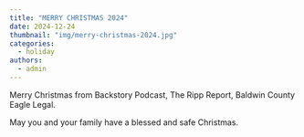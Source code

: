 ```yaml
---
title: "MERRY CHRISTMAS 2024"
date: 2024-12-24
thumbnail: "img/merry-christmas-2024.jpg"
categories: 
  - holiday
authors: 
  - admin
---
```


Merry Christmas from Backstory Podcast, The Ripp Report, Baldwin County Eagle Legal.

May you and your family have a blessed and safe Christmas.
